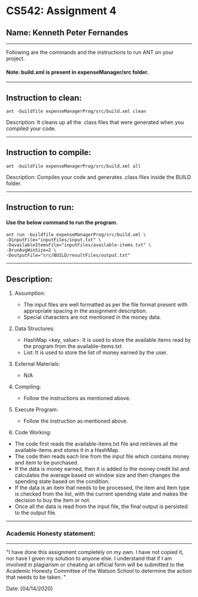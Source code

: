 # CS542: Assignment 4

## Name: Kenneth Peter Fernandes

---

Following are the commands and the instructions to run ANT on your project.

#### Note: build.xml is present in expenseManager/src folder.

---

## Instruction to clean:

```commandline
ant -buildfile expenseManagerProg/src/build.xml clean
```

Description: It cleans up all the .class files that were generated when you
compiled your code.

---

## Instruction to compile:

```commandline
ant -buildfile expenseManagerProg/src/build.xml all
```

Description: Compiles your code and generates .class files inside the BUILD folder.

---

## Instruction to run:

#### Use the below command to run the program.

```commandline
ant run -buildfile expenseManagerProg/src/build.xml \
-DinputFile="inputFiles/input.txt" \
-DavailableItemsFile="inputFiles/available-items.txt" \
-DrunAvgWinSize=2 \
-DoutputFile="src/BUILD/resultFiles/output.txt"
```

---

## Description:

1. Assumption:
    - The input files are well formatted as per the file format present with appropriate spacing in the assignment description.
    - Special characters are not mentioned in the money data.

2. Data Structures:
    - HashMap <key, value>: It is used to store the available items read by the program from the available-items.txt
    - List<Integer>: It is used to store the list of money earned by the user.

3. External Materials:
    - N/A

4. Compiling:
    - Follow the instructions as mentioned above.

5. Execute Program:
    - Follow the instruction as mentioned above.

6. Code Working:
  - The code first reads the available-items.txt file and retrieves all the available-items and stores it in a HashMap.
  - The code then reads each line from the input file which contains money and item to be purchased.
  - If the data is money earned, then it is added to the money credit list and calculates the average based on window size and then changes the spending state based on the condition.
  - If the data is an item that needs to be processed, the item and item type is checked from the list, with the current spending state and makes the decision to buy the item or not.
  - Once all the data is read from the input file, the final output is persisted to the output file.

---

### Academic Honesty statement:

---

"I have done this assignment completely on my own. I have not copied
it, nor have I given my solution to anyone else. I understand that if
I am involved in plagiarism or cheating an official form will be
submitted to the Academic Honesty Committee of the Watson School to
determine the action that needs to be taken. "

Date: [04/14/2020]
